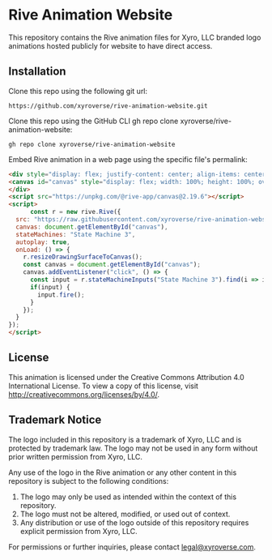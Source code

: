 # Rive Animation Website

This repository contains the Rive animation files for Xyro, LLC branded logo animations hosted publicly for website to have direct access.

## Installation

Clone this repo using the following git url:

```text
https://github.com/xyroverse/rive-animation-website.git
```

Clone this repo using the GitHub CLI gh repo clone xyroverse/rive-animation-website:

```text
gh repo clone xyroverse/rive-animation-website
```

Embed Rive animation in a web page using the specific file's permalink:

```html
<div style="display: flex; justify-content: center; align-items: center; width: 100%; height: 100%; overflow: hidden">
<canvas id="canvas" style="display: flex; width: 100%; height: 100%; overflow: hidden;"></canvas>
</div>
<script src="https://unpkg.com/@rive-app/canvas@2.19.6"></script>
<script>
      const r = new rive.Rive({
  src: "https://raw.githubusercontent.com/xyroverse/rive-animation-website/5376c095437d874f1e53d67116aed25797baef9f/xyro_logo_anim_letters_bounce_in.riv",
  canvas: document.getElementById("canvas"),
  stateMachines: "State Machine 3",
  autoplay: true,
  onLoad: () => {
    r.resizeDrawingSurfaceToCanvas();
    const canvas = document.getElementById("canvas");
    canvas.addEventListener("click", () => {
      const input = r.stateMachineInputs("State Machine 3").find(i => i.name === "OnClick");
      if(input) {
        input.fire();
      }
    });
  }
});
</script>
```

## License

This animation is licensed under the Creative Commons Attribution 4.0 International License. To view a copy of this license, visit http://creativecommons.org/licenses/by/4.0/.

## Trademark Notice

The logo included in this repository is a trademark of Xyro, LLC and is protected by trademark law. The logo may not be used in any form without prior written permission from Xyro, LLC.

Any use of the logo in the Rive animation or any other content in this repository is subject to the following conditions:

1. The logo may only be used as intended within the context of this repository.
2. The logo must not be altered, modified, or used out of context.
3. Any distribution or use of the logo outside of this repository requires explicit permission from Xyro, LLC.

For permissions or further inquiries, please contact legal@xyroverse.com.
